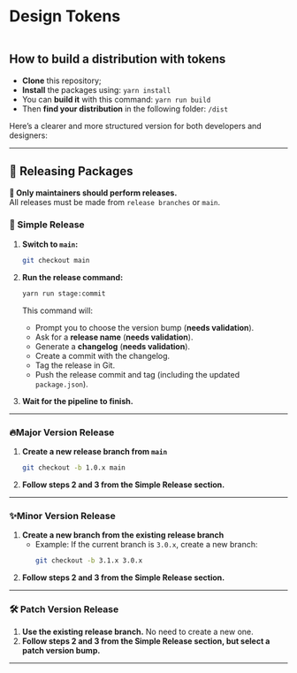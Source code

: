 # Design Tokens

<a aria-label="NPM version" href="https://www.npmjs.com/package/@koobiq/design-tokens">
  <img alt="" src="https://img.shields.io/npm/v/@koobiq/design-tokens?style=for-the-badge&labelColor=000000">
</a>

## How to build a distribution with tokens

- **Clone** this repository;
- **Install** the packages using: `yarn install`
- You can **build it** with this command: `yarn run build`
- Then **find your distribution** in the following folder: `/dist`

Here’s a clearer and more structured version for both developers and designers:

---

## 🚀 Releasing Packages

**🔹 Only maintainers should perform releases.**  
All releases must be made from `release branches` or `main`.

### 🔄 Simple Release

1. **Switch to `main`:**
    ```sh
    git checkout main
    ```
2. **Run the release command:**

    ```sh
    yarn run stage:commit
    ```

    This command will:
    - Prompt you to choose the version bump (**needs validation**).
    - Ask for a **release name** (**needs validation**).
    - Generate a **changelog** (**needs validation**).
    - Create a commit with the changelog.
    - Tag the release in Git.
    - Push the release commit and tag (including the updated `package.json`).

3. **Wait for the pipeline to finish.**

---

### 🔥Major Version Release

1. **Create a new release branch from `main`**
    ```sh
    git checkout -b 1.0.x main
    ```
2. **Follow steps 2 and 3 from the Simple Release section.**

---

### ✨Minor Version Release

1. **Create a new branch from the existing release branch**
    - Example: If the current branch is `3.0.x`, create a new branch:
        ```sh
        git checkout -b 3.1.x 3.0.x
        ```
2. **Follow steps 2 and 3 from the Simple Release section.**

---

### 🛠️ Patch Version Release

1. **Use the existing release branch.** No need to create a new one.
2. **Follow steps 2 and 3 from the Simple Release section, but select a patch version bump.**

---
